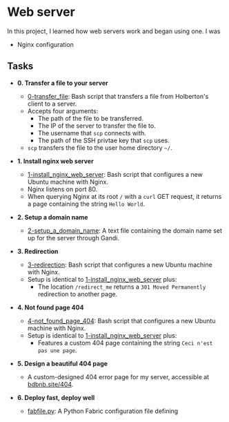 # Web server

In this project, I learned how web servers work and began using one. I was

- Nginx configuration

## Tasks

- **0. Transfer a file to your server**

  - [0-transfer_file](./0-transfer_file): Bash script that transfers a file
    from Holberton's client to a server.
  - Accepts four arguments:
    - The path of the file to be transferred.
    - The IP of the server to transfer the file to.
    - The username that `scp` connects with.
    - The path of the SSH privtae key that `scp` uses.
  - `scp` transfers the file to the user home directory `~/`.

- **1. Install nginx web server**

  - [1-install_nginx_web_server](./1-install_nginx_web_server): Bash script
    that configures a new Ubuntu machine with Nginx.
  - Nginx listens on port 80.
  - When querying Nginx at its root `/` with a `curl` GET request,
    it returns a page containing the string `Hello World`.

- **2. Setup a domain name**

  - [2-setup_a_domain_name](./2-setup_a_domain_name): A text file containing
    the domain name set up for the server through Gandi.

- **3. Redirection**

  - [3-redirection](./3-redirection): Bash script that configures a new Ubuntu
    machine with Nginx.
  - Setup is identical to [1-install_nginx_web_server](./1-install_nginx_web_server)
    plus:
    - The location `/redirect_me` returns a `301 Moved Permanently` redirection
      to another page.

- **4. Not found page 404**

  - [4-not_found_page_404](./4-not_found_page_404): Bash script that configures
    a new Ubuntu machine with Nginx.
  - Setup is identical to [1-install_nginx_web_server](./1-install_nginx_web_server)
    plus:
    - Features a custom 404 page containing the string `Ceci n'est pas une page`.

- **5. Design a beautiful 404 page**

  - A custom-designed 404 error page for my server, accessible at
    [bdbnb.site/404](http://bdbnb.site/404).

- **6. Deploy fast, deploy well**
  - [fabfile.py](./fabfile.py): A Python Fabric configuration file defining
